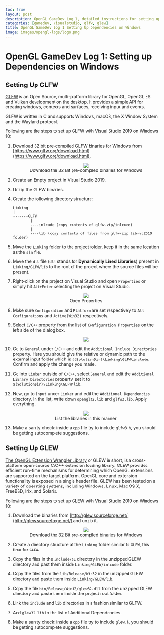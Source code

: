 ```yaml
---
toc: true
layout: post
description: OpenGL GameDev Log 1, detailed instructions for setting up and linking GLFW and GLEW with Visual Studio 2019 on Windows 10.
categories: [gamedev, visualstudio, glfw, glew]
title: OpenGL GameDev Log 1 Setting Up Dependencies on Windows
image: images/opengl-logs/logo.png
---
```

# OpenGL GameDev Log 1: Setting up Dependencies on Windows

## Setting Up GLFW

[GLFW](https://www.glfw.org/) is an Open Source, multi-platform library for OpenGL, OpenGL ES and Vulkan development on the desktop. It provides a simple API for creating windows, contexts and surfaces, receiving input and events.

GLFW is written in C and supports Windows, macOS, the X Window System and the Wayland protocol.

Following are the steps to set up GLFW with Visual Studio 2019 on Windows 10:

1. Download 32 bit pre-compiled GLFW binaries for Windows from [https://www.glfw.org/download.html](https://www.glfw.org/download.html).


    <figure class="image">
        <center>
            <img src="{{site.baseurl}}/images/opengl-logs/log_1_1.png">
            <figcaption>Download the 32 Bit pre-compiled binaries for Windows</figcaption>
        </center>
    </figure>

2. Create an Empty project in Visual Studio 2019.
3. Unzip the GLFW binaries.
4. Create the following directory structure:
    ```
    Linking
    |
    -------GLFW
            |
            ----inlcude (copy contents of glfw-zip/inlcude)
            |
            ----lib (copy contents of files from glfw-zip lib-vc2019 folder)
    ```
5. Move the `Linking` folder to the project folder, keep it in the same location as the `sln` file.
6. Move the `dll` file (`dll` stands for **Dynamically Lined Libraries**) present in `Linking/GLFW/lib` to the root of the project where the source files will be present.
7. Right-click on the project on Visual Studio and open `Properties` or simply hit `Alt+Enter` selecting the project on Visual Studio.

    <figure class="image">
        <center>
            <img src="{{site.baseurl}}/images/opengl-logs/log_1_2.png">
            <figcaption>Open Properties</figcaption>
        </center>
    </figure>

8. Make sure `Configuration` and `Platform` are set respectively to `All Configurations` and `Active(Win32)` respectively.
9. Select `C/C++` property from the list of `Configuration Properties` on the left side of the dialog box.

    <figure class="image">
        <center>
            <img src="{{site.baseurl}}/images/opengl-logs/log_1_3.png">
        </center>
    </figure>

10. Go to `General` under `C/C++` and edit the `Additional Include Directories` property. Here you should give the relative or dynamic path to the external input folder which is `$(SolutionDir)\Linking\GLFW\include`. Confirm and apply the change you made.
11. Go into `Linker` outside of `C/C++`, select `General` and edit the `Additional Library Directories` property, set it to `$(SolutionDir)\Linking\GLFW\lib`.
12. Now, go to `Input` under `Linker` and edit the `Additional Dependencies` directory. In the list, write down `opengl32.lib` and `glfw3.lib`. Apply everything.

    <figure class="image">
        <center>
            <img src="{{site.baseurl}}/images/opengl-logs/log_1_4.png">
            <figcaption>List the libraries in this manner</figcaption>
        </center>
    </figure>

13. Make a sanity check: inside a `cpp` file try to include `glfw3.h`, you should be getting autocomplete suggestions.

## Setting Up GLEW

[The OpenGL Extension Wrangler Library](http://glew.sourceforge.net/) or GLEW in short, is a cross-platform open-source C/C++ extension loading library. GLEW provides efficient run-time mechanisms for determining which OpenGL extensions are supported on the target platform. OpenGL core and extension functionality is exposed in a single header file. GLEW has been tested on a variety of operating systems, including Windows, Linux, Mac OS X, FreeBSD, Irix, and Solaris.

Following are the steps to set up GLEW with Visual Studio 2019 on Windows 10:

1. Download the binaries from [http://glew.sourceforge.net/](http://glew.sourceforge.net/) and unzip it.

    <figure class="image">
        <center>
            <img src="{{site.baseurl}}/images/opengl-logs/log_1_5.png">
            <figcaption>Download the 32 Bit pre-compiled binaries for Windows</figcaption>
        </center>
    </figure>

2. Create a directory structure at the `Linking` folder similar to `GLFW`, this time for `GLEW`.
3. Copy the files in the `include/GL` directory in the unzipped GLEW directory and past them inside `Linking/GLEW/inlcude` folder.
4. Copy the files from the `lib/Release/Win32` in the unzipped GLEW directory and paste them inside `Linking/GLEW/lib`.
5. Copy the file `bin/Release/Win32/glew32.dll` from the unzipped GLEW directory and paste them inside the project root folder.
6. Link the `include` and `lib` directories in a fashion similar to GLFW.
7. Add `glew32.lib` to the list of Additional Dependencies.
8. Make a sanity check: inside a `cpp` file try to include `glew.h`, you should be getting autocomplete suggestions.
